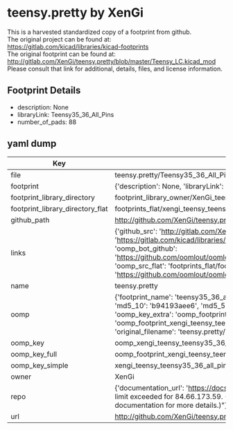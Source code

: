 # teensy.pretty by XenGi  
This is a harvested standardized copy of a footprint from github.  
The original project can be found at:  
https://gitlab.com/kicad/libraries/kicad-footprints  
The original footprint can be found at:
http://gitlab.com/XenGi/teensy.pretty/blob/master/Teensy_LC.kicad_mod
Please consult that link for additional, details, files, and license information.  
## Footprint Details
* description: None  
* libraryLink: Teensy35_36_All_Pins  
* number_of_pads: 88  
## yaml dump  
| Key | Value |  
| --- | --- |  
| file | teensy.pretty/Teensy35_36_All_Pins.kicad_mod |  
| footprint | {'description': None, 'libraryLink': 'Teensy35_36_All_Pins', 'number_of_pads': 88} |  
| footprint_library_directory | footprint_library_owner/XenGi_teensy.pretty |  
| footprint_library_directory_flat | footprints_flat/xengi_teensy_teensy35_36_all_pins/working |  
| github_path | http://github.com/XenGi/teensy.pretty/blob/master/Teensy35_36_All_Pins.kicad_mod |  
| links | {'github_src': 'http://gitlab.com/XenGi/teensy.pretty/blob/master/Teensy_LC.kicad_mod', 'github_src_repo': 'https://gitlab.com/kicad/libraries/kicad-footprints', 'oomp_bot': 'footprints/xengi_teensy_teensy35_36_all_pins/working', 'oomp_bot_github': 'https://github.com/oomlout/oomlout_oomp_footprint_bot/tree/main/footprints/xengi_teensy_teensy35_36_all_pins/working', 'oomp_src_flat': 'footprints_flat/footprints_flat/xengi_teensy_teensy35_36_all_pins/working', 'oomp_src_flat_github': 'https://github.com/oomlout/oomlout_oomp_footprint_src/tree/main/footprints_flat/xengi_teensy_teensy35_36_all_pins/working'} |  
| name | teensy.pretty |  
| oomp | {'footprint_name': 'teensy35_36_all_pins', 'library_name': 'teensy', 'md5': 'b94193aee6dac8386d507c3475d32e56', 'md5_10': 'b94193aee6', 'md5_5': 'b9419', 'md5_6': 'b94193', 'oomp_key': 'oomp_xengi_teensy_teensy35_36_all_pins', 'oomp_key_extra': 'oomp_footprint_xengi_teensy_teensy35_36_all_pins', 'oomp_key_full': 'oomp_footprint_xengi_teensy_teensy35_36_all_pins_b94193', 'oomp_key_simple': 'xengi_teensy_teensy35_36_all_pins', 'original_filename': 'teensy.pretty/Teensy35_36_All_Pins.kicad_mod', 'owner_name': 'xengi'} |  
| oomp_key | oomp_xengi_teensy_teensy35_36_all_pins |  
| oomp_key_full | oomp_footprint_xengi_teensy_teensy35_36_all_pins |  
| oomp_key_simple | xengi_teensy_teensy35_36_all_pins |  
| owner | XenGi |  
| repo | {'documentation_url': 'https://docs.github.com/rest/overview/resources-in-the-rest-api#rate-limiting', 'message': "API rate limit exceeded for 84.66.173.59. (But here's the good news: Authenticated requests get a higher rate limit. Check out the documentation for more details.)"} |  
| url | http://github.com/XenGi/teensy.pretty |  

